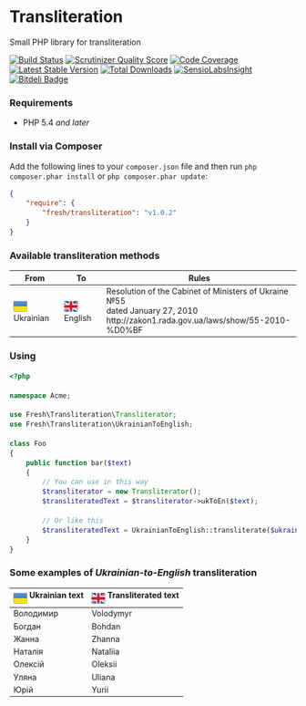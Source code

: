Transliteration
===============

Small PHP library for transliteration

[![Build Status](https://secure.travis-ci.org/fre5h/transliteration.png?branch=master)](https://travis-ci.org/fre5h/transliteration)
[![Scrutinizer Quality Score](https://scrutinizer-ci.com/g/fre5h/transliteration/badges/quality-score.png?s=e04dee642516971b6922584ae403b923d9dd8aa3)](https://scrutinizer-ci.com/g/fre5h/transliteration/)
[![Code Coverage](https://scrutinizer-ci.com/g/fre5h/transliteration/badges/coverage.png?s=741891f1f3d6f39dc01eb6d1b2199f0816f05b34)](https://scrutinizer-ci.com/g/fre5h/transliteration/)
[![Latest Stable Version](https://poser.pugx.org/fresh/transliteration/v/stable.png)](https://packagist.org/packages/fresh/transliteration)
[![Total Downloads](https://poser.pugx.org/fresh/transliteration/downloads.png)](https://packagist.org/packages/fresh/transliteration)
[![SensioLabsInsight](https://insight.sensiolabs.com/projects/ad4d26d5-cd6b-4fa6-8287-7d74234a2106/mini.png)](https://insight.sensiolabs.com/projects/ad4d26d5-cd6b-4fa6-8287-7d74234a2106)
[![Bitdeli Badge](https://d2weczhvl823v0.cloudfront.net/fre5h/transliteration/trend.png)](https://bitdeli.com/free "Bitdeli Badge")

### Requirements

* PHP 5.4 *and later*

### Install via Composer

Add the following lines to your `composer.json` file and then run `php composer.phar install` or `php composer.phar update`:

```json
{
    "require": {
        "fresh/transliteration": "v1.0.2"
    }
}
```

### Available transliteration methods

<table>
    <thead>
        <tr>
            <th>From</th>
            <th>To</th>
            <th>Rules</th>
        </tr>
    </thead>
    <tbody>
        <tr>
            <td><img src="/resources/images/ukraine-flag.png" align="middle" alt="Ukrainian" title="Ukrainian" /> Ukrainian</td>
            <td><img src="/resources/images/united-kingdom-flag.png" align="middle" alt="English" title="English" /> English</td>
            <td>Resolution of the Cabinet of Ministers of Ukraine №55<br />
                dated January 27, 2010<br />
                http://zakon1.rada.gov.ua/laws/show/55-2010-%D0%BF
            </td>
        </tr>
    </tbody>
</table>

### Using

```php
<?php

namespace Acme;

use Fresh\Transliteration\Transliterator;
use Fresh\Transliteration\UkrainianToEnglish;

class Foo
{
    public function bar($text)
    {
        // You can use in this way
        $transliterator = new Transliterator();
        $transliteratedText = $transliterator->ukToEn($text);

        // Or like this
        $transliteratedText = UkrainianToEnglish::transliterate($ukrainianText);
    }
}
```

### Some examples of *Ukrainian-to-English* transliteration

<table>
    <thead>
        <tr>
            <th><img src="/resources/images/ukraine-flag.png" align="middle" alt="Ukrainian" title="Ukrainian" /> Ukrainian text</th>
            <th><img src="/resources/images/united-kingdom-flag.png" align="middle" alt="English" title="English" /> Transliterated text</th>
        </tr>
    </thead>
    <tbody>
        <tr>
            <td>Володимир</td>
            <td>Volodymyr</td>
        </tr>
        <tr>
            <td>Богдан</td>
            <td>Bohdan</td>
        </tr>
        <tr>
            <td>Жанна</td>
            <td>Zhanna</td>
        </tr>
        <tr>
            <td>Наталія</td>
            <td>Nataliia</td>
        </tr>
        <tr>
            <td>Олексій</td>
            <td>Oleksii</td>
        </tr>
        <tr>
            <td>Уляна</td>
            <td>Uliana</td>
        </tr>
        <tr>
            <td>Юрій</td>
            <td>Yurii</td>
        </tr>
    </tbody>
</table>
